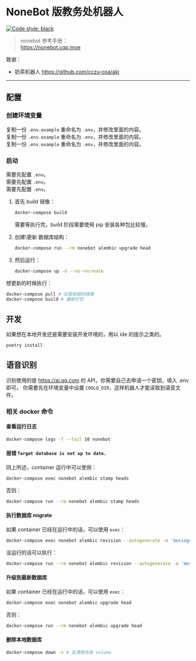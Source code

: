 # NoneBot 版教务处机器人

[![Code style: black](https://img.shields.io/badge/code%20style-black-000000.svg)](https://github.com/psf/black)

> nonebot 参考手册：  
> <https://nonebot.cqp.moe>

致谢：

- 奶茶机器人 <https://github.com/cczu-osa/aki>

---

## 配置

### 创建环境变量

复制一份 `.env.example` 重命名为 `.env`，并修改里面的内容。  
复制一份 `.env.example` 重命名为 `.env`，并修改里面的内容。  
复制一份 `.env.example` 重命名为 `.env`，并修改里面的内容。  

### 启动

需要先配置 `.env`。  
需要先配置 `.env`。  
需要先配置 `.env`。  

1. 首先 build 镜像：

    ```sh
    docker-compose build
    ```

    需要等执行完，build 阶段需要使用 pip 安装各种包比较慢。

2. 创建\更新 数据库结构：

    ```sh
    docker-compose run --rm nonebot alembic upgrade head
    ```

3. 然后运行：

    ```sh
    docker-compose up -d --no-recreate
    ```

想更新的时候执行：

```sh
docker-compose pull # 拉取依赖的镜像
docker-compose build # 重新打包
```

## 开发

如果想在本地开发还是需要安装开发环境的，用以 ide 的提示之类的。

```sh
poetry install
```

## 语音识别

识别使用的是 <https://ai.qq.com> 的 API，你需要自己去申请一个密钥，填入 .env 即可。
你需要先在环境变量中设置 `COOLQ_DIR`，这样机器人才能读取到语音文件。

### 相关 docker 命令

#### 查看运行日志

```sh
docker-compose logs -f --tail 10 nonebot
```

#### 报错 `Target database is not up to date.`

同上所述，container 运行中可以使用：

```sh
docker-compose exec nonebot alembic stamp heads
```

否则：

```sh
docker-compose run --rm nonebot alembic stamp heads
```

#### 执行数据库 migrate

如果 container 已经在运行中的话，可以使用 `exec`：

```sh
docker-compose exec nonebot alembic revision --autogenerate -m 'message'
```

没运行的话可以执行：

```sh
docker-compose run --rm nonebot alembic revision --autogenerate -m 'message'
```

#### 升级到最新数据库

如果 container 已经在运行中的话，可以使用 `exec`：

```sh
docker-compose exec nonebot alembic upgrade head
```

否则：

```sh
docker-compose run --rm nonebot alembic upgrade head
```

#### 删除本地数据库

```sh
docker-compose down -v # 会清除所有 volume
```
